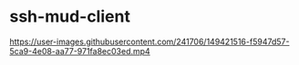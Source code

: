 # ssh-mud-client


https://user-images.githubusercontent.com/241706/149421516-f5947d57-5ca9-4e08-aa77-971fa8ec03ed.mp4
